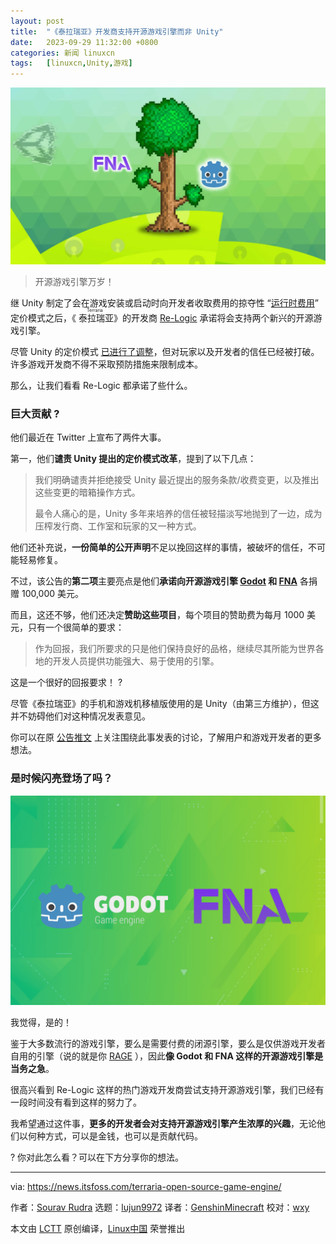 ```yaml
---
layout: post
title:	"《泰拉瑞亚》开发商支持开源游戏引擎而非 Unity"
date:	2023-09-29 11:32:00 +0800 
categories:	新闻 linuxcn 
tags:	[linuxcn,Unity,游戏]
---
```



![](/Asserts/Images/album/202309/28/133314q5y3ibodit666056.jpg)



> 
> 开源游戏引擎万岁！
> 
> 
> 


继 Unity 制定了会在游戏安装或启动时向开发者收取费用的掠夺性 “[运行时费用](https://blog.unity.com/news/plan-pricing-and-packaging-updates)” 定价模式之后，《<ruby> 泰拉瑞亚 <rt>  Terraria </rt></ruby>》的开发商 [Re-Logic](https://re-logic.com/) 承诺将会支持两个新兴的开源游戏引擎。


尽管 Unity 的定价模式 [已进行了调整](https://www.theregister.com/2023/09/19/unity_talks_of_price_cap/)，但对玩家以及开发者的信任已经被打破。许多游戏开发商不得不采取预防措施来限制成本。


那么，让我们看看 Re-Logic 都承诺了些什么。


### 巨大贡献 ?


他们最近在 Twitter 上宣布了两件大事。


第一，他们**谴责 Unity 提出的定价模式改革**，提到了以下几点：



> 
> 我们明确谴责并拒绝接受 Unity 最近提出的服务条款/收费变更，以及推出这些变更的暗箱操作方式。
> 
> 
> 最令人痛心的是，Unity 多年来培养的信任被轻描淡写地抛到了一边，成为压榨发行商、工作室和玩家的又一种方式。
> 
> 
> 


他们还补充说，**一份简单的公开声明**不足以挽回这样的事情，被破坏的信任，不可能轻易修复。


不过，该公告的**第二项**主要亮点是他们**承诺向开源游戏引擎 [Godot](https://godotengine.org/) 和 [FNA](https://fna-xna.github.io/)** 各捐赠 100,000 美元。


而且，这还不够，他们还决定**赞助这些项目**，每个项目的赞助费为每月 1000 美元，只有一个很简单的要求：



> 
> 作为回报，我们所要求的只是他们保持良好的品格，继续尽其所能为世界各地的开发人员提供功能强大、易于使用的引擎。
> 
> 
> 


这是一个很好的回报要求！ ?


尽管《泰拉瑞亚》的手机和游戏机移植版使用的是 Unity（由第三方维护），但这并不妨碍他们对这种情况发表意见。


你可以在原 [公告推文](https://twitter.com/Terraria_Logic/status/1704227519027651016) 上关注围绕此事发表的讨论，了解用户和游戏开发者的更多想法。


### 是时候闪亮登场了吗？


![](/Asserts/Images/album/202309/28/133551ydmauedn6vvu3686.png)


我觉得，是的！


鉴于大多数流行的游戏引擎，要么是需要付费的闭源引擎，要么是仅供游戏开发者自用的引擎（说的就是你 [RAGE](https://en.wikipedia.org/wiki/Rockstar_Advanced_Game_Engine) ），因此**像 Godot 和 FNA 这样的开源游戏引擎是当务之急**。


很高兴看到 Re-Logic 这样的热门游戏开发商尝试支持开源游戏引擎，我们已经有一段时间没有看到这样的努力了。


我希望通过这件事，**更多的开发者会对支持开源游戏引擎产生浓厚的兴趣**，无论他们以何种方式，可以是金钱，也可以是贡献代码。


? 你对此怎么看？可以在下方分享你的想法。




---


via: <https://news.itsfoss.com/terraria-open-source-game-engine/>


作者：[Sourav Rudra](https://news.itsfoss.com/author/sourav/) 选题：[lujun9972](https://github.com/lujun9972) 译者：[GenshinMinecraft](https://github.com/GenshinMinecraft) 校对：[wxy](https://github.com/wxy)


本文由 [LCTT](https://github.com/LCTT/TranslateProject) 原创编译，[Linux中国](https://linux.cn/) 荣誉推出
